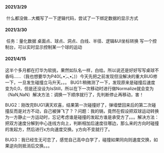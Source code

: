 #### 2021/3/29

​	什么都没做...大概写了一下逻辑代码，尝试了一下绑定数据的显示方式

#### 2021/3/30

​	任务：量化数据 桌面点、球点、洞点、白线、半径、逻辑&UI坐标转换
写一个控制台，可以实时显示控制某一个球的运动

#### 2021/4/15

​	这半个多月都在打华为软挑，果然如队名一样，白给。所以说还是好好写写桌球不香吗......（我也想要华为P40(｡•́︿•̀｡)）
​	今天先把之前发现但没解决的重大BUG修一下，一旦发生碰撞立马升天。。。
​	BUG1:稍微测了一下，发现原来是碰撞后速度变为0,0，但是还没设为IsStill，所以在下一次移动时进行做Normalize就会变为（NaN,NaN）
​	解决方法：调换一下顺序就行了，先判断停止再移动，害！

​	BUG2：刚改完BUG1满天欢喜，结果第一次碰撞好了，弹墙壁回来后的第二次碰撞反而是对方不动，自己被弹飞了？？
​	问题：我的锅，竟然在假设把双球运动转换为一方静止一方运动时，忘记考虑谁是碰撞的发起方谁是承受方了。。。
​	解决方法：把双方速度分解到中心连线方向上，判断相加后速度往哪边，那么来的方向时碰撞的发起方，然后进行x方向速度交换。y方向不变就行了。

​	BUG3：我已经生无可恋了，感觉自己高中白学了，碰撞如果同向则速度交换，如果逆向则抵消后交换。。。

